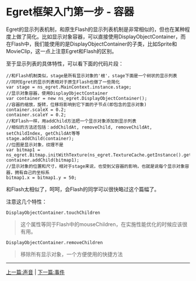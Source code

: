 Egret框架入门第一步 - 容器
===============

Egret的显示列表机制，和原生Flash的显示列表机制是非常相似的，但也在某种程度上做了简化。比如显示对象容器，可以直接使用DisplayObjectContainer，而在Flash中，我们能使用的是DisplayObjectContainer的子类，比如Sprite和MovieClip，这一点上注意Egret和Flash的区别。

至于显示列表的具体特性，可以看下面的代码片段：

```
//和Flash机制类似，stage是所有显示对象的'根'，stage下面是一个树状的显示列表
//同时Egret的显示列表相对于原生Flash也做了一些简化
var stage = ns_egret.MainContext.instance.stage;
//显示对象容器，使用DisplayObjectContainer
var container = new ns_egret.DisplayObjectContainer();
//容器的缩放，旋转，位移将影响到它下面的子节点(即包含的显示对象)
container.scaleX = 0.2;
container.scaleY = 0.2;
//和Flash一样，用addChild方法把一个显示对象添加到显示列表
//相似的方法还包括：addChildAt, removeChild, removeChildAt, setChildIndex, getChildAt等等
stage.addChild(container);
//位图是显示对象，纹理不是
var bitmap1 = ns_egret.Bitmap.initWithTexture(ns_egret.TextureCache.getInstance().getTexture("egret_icon.png"));
container.addChild(bitmap1);
//显示对象的位置和尺寸，相对于stage来说，也受到父容器的影响，也就是说每个显示对象容器，拥有自己的坐标系
bitmap1.x = bitmap1.y = 50;
```

和Flash太相似了，呵呵，会Flash的同学可以很快略过这个篇幅了。

注意这几个特性：
```
DisplayObjectContainer.touchChildren
```
> 这个属性等同于Flash中的mouseChildren，在实施性能优化的时候应该很有用。

```
DisplayObjectContainer.removeChildren
```
> 移除所有显示对象，一个方便使用的快捷方法


- - -

[上一篇:声音](https://github.com/NeoGuo/html5-documents/blob/master/egret/06-sound.md)
| [下一篇:事件](https://github.com/NeoGuo/html5-documents/blob/master/egret/08-event.md)
